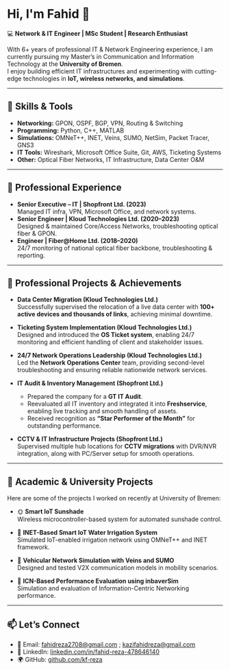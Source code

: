 # Hi, I'm Fahid 👋

💻 **Network & IT Engineer | MSc Student | Research Enthusiast**  

With 6+ years of professional IT & Network Engineering experience, I am currently pursuing my Master’s in Communication and Information Technology at the **University of Bremen**.  
I enjoy building efficient IT infrastructures and experimenting with cutting-edge technologies in **IoT, wireless networks, and simulations**.  

---

## 🚀 Skills & Tools
- **Networking:** GPON, OSPF, BGP, VPN, Routing & Switching  
- **Programming:** Python, C++, MATLAB  
- **Simulations:** OMNeT++, INET, Veins, SUMO, NetSim, Packet Tracer, GNS3  
- **IT Tools:** Wireshark, Microsoft Office Suite, Git, AWS, Ticketing Systems 
- **Other:** Optical Fiber Networks, IT Infrastructure, Data Center O&M  

---

## 📌 Professional Experience
- **Senior Executive – IT | Shopfront Ltd. (2023)**  
  Managed IT infra, VPN, Microsoft Office, and network systems.  
- **Senior Engineer | Kloud Technologies Ltd. (2020–2023)**  
  Designed & maintained Core/Access Networks, troubleshooting optical fiber & GPON.  
- **Engineer | Fiber@Home Ltd. (2018–2020)**  
  24/7 monitoring of national optical fiber backbone, troubleshooting & reporting.  

---

## 🏢 Professional Projects & Achievements
- **Data Center Migration (Kloud Technologies Ltd.)**  
  Successfully supervised the relocation of a live data center with **100+ active devices and thousands of links**, achieving minimal downtime.  

- **Ticketing System Implementation (Kloud Technologies Ltd.)**  
  Designed and introduced the **OS Ticket system**, enabling 24/7 monitoring and efficient handling of client and stakeholder issues.  

- **24/7 Network Operations Leadership (Kloud Technologies Ltd.)**  
  Led the **Network Operations Center** team, providing second-level troubleshooting and ensuring reliable nationwide network services.  

- **IT Audit & Inventory Management (Shopfront Ltd.)**  
  - Prepared the company for a **GT IT Audit**.  
  - Reevaluated all IT inventory and integrated it into **Freshservice**, enabling live tracking and smooth handling of assets.  
  - Received recognition as **“Star Performer of the Month”** for outstanding performance.  

- **CCTV & IT Infrastructure Projects (Shopfront Ltd.)**  
  Supervised multiple hub locations for **CCTV migrations** with DVR/NVR integration, along with PC/Server setup for smooth operations.  

---

## 🔬 Academic & University Projects
Here are some of the projects I worked on recently at University of Bremen:

- 🌞 **Smart IoT Sunshade**  
  Wireless microcontroller-based system for automated sunshade control.  

- 🌱 **INET-Based Smart IoT Water Irrigation System**  
  Simulated IoT-enabled irrigation network using OMNeT++ and INET framework.  

- 🚗 **Vehicular Network Simulation with Veins and SUMO**  
  Designed and tested V2X communication models in mobility scenarios.  

- 📡 **ICN-Based Performance Evaluation using inbaverSim**  
  Simulation and evaluation of Information-Centric Networking performance.  

---

## 📫 Let’s Connect
- 📧 Email: fahidreza2708@gmail.com ; kazifahidreza@gmail.com  
- 💼 LinkedIn: [linkedin.com/in/fahid-reza-478646140](https://linkedin.com/in/fahid-reza-478646140)  
- 🌍 GitHub: [github.com/kf-reza](https://github.com/kf-reza)  
